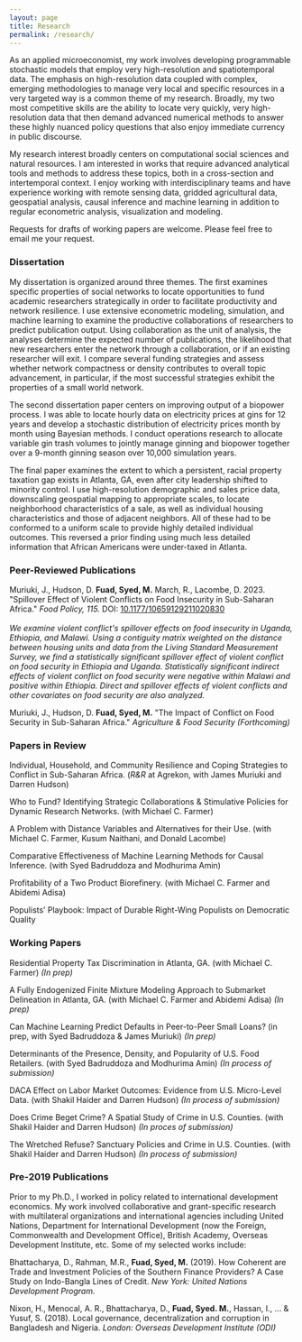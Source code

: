 ```yaml
---
layout: page
title: Research
permalink: /research/
---
```

As an applied microeconomist, my work involves developing programmable stochastic models that employ very high-resolution and spatiotemporal data. The emphasis on high-resolution data coupled with complex, emerging methodologies to manage very local and specific resources in a very targeted way is a common theme of my research. Broadly, my two most competitive skills are the ability to locate very quickly, very high-resolution data that then demand advanced numerical methods to answer these highly nuanced policy questions that also enjoy immediate currency in public discourse. 

My research interest broadly centers on computational social sciences and natural resources. I am interested in works that require advanced analytical tools and methods to address these topics, both in a cross-section and intertemporal context. I enjoy working with interdisciplinary teams and have experience working with remote sensing data, gridded agricultural data, geospatial analysis, causal inference and machine learning in addition to regular econometric analysis, visualization and modeling. 

Requests for drafts of working papers are welcome. Please feel free to email me your request.

### Dissertation <br>
My dissertation is organized around three themes. The first examines specific properties of social networks to locate opportunities to fund academic researchers strategically in order to facilitate productivity and network resilience. I use extensive econometric modeling, simulation, and machine learning to examine the productive collaborations of researchers to predict publication output. Using collaboration as the unit of analysis, the analyses determine the expected number of publications, the likelihood that new researchers enter the network through a collaboration, or if an existing researcher will exit. I compare several funding strategies and assess whether network compactness or density contributes to overall topic advancement, in particular, if the most successful strategies exhibit the properties of a small world network. 

The second dissertation paper centers on improving output of a biopower process. I was able to locate hourly data on electricity prices at gins for 12 years and develop a stochastic distribution of electricity prices month by month using Bayesian methods. I conduct operations research to allocate variable gin trash volumes to jointly manage ginning and biopower together over a 9-month ginning season over 10,000 simulation years. 

The final paper examines the extent to which a persistent, racial property taxation gap exists in Atlanta, GA, even after city leadership shifted to minority control. I use high-resolution demographic and sales price data, downscaling geospatial mapping to appropriate scales, to locate neighborhood characteristics of a sale, as well as individual housing characteristics and those of adjacent neighbors. All of these had to be conformed to a uniform scale to provide highly detailed individual outcomes. This reversed a prior finding using much less detailed information that African Americans were under-taxed in Atlanta. 

### Peer-Reviewed Publications <br>
Muriuki, J., Hudson, D. **Fuad, Syed, M.** March, R., Lacombe, D. 2023. "Spillover Effect of Violent Conflicts on Food Insecurity in Sub-Saharan Africa." *Food Policy, 115.* DOI: [10.1177/10659129211020830](https://doi.org/10.1016/j.foodpol.2023.102417) <br><br>
*We examine violent conflict's spillover effects on food insecurity in Uganda, Ethiopia, and Malawi. Using a contiguity matrix weighted on the distance between housing units and data from the Living Standard Measurement Survey, we find a statistically significant spillover effect of violent conflict on food security in Ethiopia and Uganda. Statistically significant indirect effects of violent conflict on food security were negative within Malawi and positive within Ethiopia. Direct and spillover effects of violent conflicts and other covariates on food security are also analyzed.*<br> 

Muriuki, J., Hudson, D. **Fuad, Syed, M.** "The Impact of Conflict on Food Security in Sub-Saharan Africa." *Agriculture & Food Security (Forthcoming)*

### Papers in Review <br> 
Individual, Household, and Community Resilience and Coping Strategies to Conflict in Sub-Saharan Africa. (*R&R* at Agrekon, with James Muriuki and Darren Hudson) <br> 

Who to Fund? Identifying Strategic Collaborations & Stimulative Policies for Dynamic Research Networks. (with Michael C. Farmer) <br> 

A Problem with Distance Variables and Alternatives for their Use. (with Michael C. Farmer, Kusum Naithani, and Donald Lacombe) <br> 

Comparative Effectiveness of Machine Learning Methods for Causal Inference. (with Syed Badruddoza and Modhurima Amin) <br> 

Profitability of a Two Product Biorefinery. (with Michael C. Farmer and Abidemi Adisa) <br> 

Populists’ Playbook: Impact of Durable Right-Wing Populists on Democratic Quality <br> 

### Working Papers <br> 
Residential Property Tax Discrimination in Atlanta, GA. (with Michael C. Farmer) *(In prep)*<br>

A Fully Endogenized Finite Mixture Modeling Approach to Submarket Delineation in Atlanta, GA. (with Michael C. Farmer and Abidemi Adisa) *(In prep)*<br> 

Can Machine Learning Predict Defaults in Peer-to-Peer Small Loans? (in prep, with Syed Badruddoza & James Muriuki) *(In prep)*<br> 

Determinants of the Presence, Density, and Popularity of U.S. Food Retailers. (with Syed Badruddoza and Modhurima Amin) *(In process of submission)*<br> 

DACA Effect on Labor Market Outcomes: Evidence from U.S. Micro-Level Data. (with Shakil Haider and Darren Hudson) *(In process of submission)*<br> 

Does Crime Beget Crime? A Spatial Study of Crime in U.S. Counties. (with Shakil Haider and Darren Hudson) *(In proces of submission)*<br> 

The Wretched Refuse? Sanctuary Policies and Crime in U.S. Counties. (with Shakil Haider and Darren Hudson) *(In process of submission)*<br> 

### Pre-2019 Publications <br>
Prior to my Ph.D., I worked in policy related to international development economics. My work involved collaborative and grant-specific research with multilateral organizations and international agencies including United Nations, Department for International Development (now the Foreign, Commonwealth and Development Office), British Academy, Overseas Development Institute, etc. Some of my selected works include: 

Bhattacharya, D., Rahman, M.R., **Fuad, Syed, M.** (2019). How Coherent are Trade and Investment Policies of the Southern Finance Providers? A Case Study on Indo-Bangla Lines of Credit. *New York: United Nations
Development Program.*<br>

Nixon, H., Menocal, A. R., Bhattacharya, D., **Fuad, Syed. M.**, Hassan, I., ... & Yusuf, S. (2018). Local governance, decentralization and corruption in Bangladesh and Nigeria. *London: Overseas Development Institute (ODI)*

